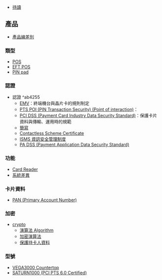 - [待讀](每日進度/待讀.md)



## 產品
- [產品線差別](產品/產品線差別.md)

### 類型
- [POS](認證/POS.md)
- [EFT POS](認證/EFT%20POS.md)
- [PIN pad](認證/PIN%20pad.md)

### 認證
- 認證 ^ab4255
	- [EMV](認證/EMV.md)：終端機台與晶片卡的規則制定
	- [PTS POI (PIN Transaction Security) (Point of interaction)](認證/PTS%20POI%20(PIN%20Transaction%20Security)%20(Point%20of%20interaction).md)：
	- [PCI DSS (Payment Card Industry Data Security Standard)](認證/PCI%20DSS%20(Payment%20Card%20Industry%20Data%20Security%20Standard).md)：保護卡片資料與傳輸、運用時的規範
	- [簡寫](認證/簡寫.md)
	- [Contactless Scheme Certificate](認證/Contactless%20Scheme%20Certificate.md)
	- [ISMS 資訊安全管理制度](認證/ISMS%20資訊安全管理制度.md)
	- [PA DSS (Payment Application Data Security Standard)](認證/PA%20DSS%20(Payment%20Application%20Data%20Security%20Standard).md)

### 功能
- [Card Reader](認證/Card%20Reader.md)
- [系統差異](產品/系統差異.md)

### 卡片資料
- [PAN (Primary Account Number)](產品/PAN%20(Primary%20Account%20Number).md)

### 加密
- [crypto](演算法/crypto.md)
	- [演算法 Algorithm](演算法/演算法%20Algorithm.md)
	- [加密演算法](演算法/加密演算法.md)
	- [保護持卡人資料](認證/保護持卡人資料.md)


### 型號
- [VEGA3000 Countertop](產品/VEGA3000%20Countertop.md)
- [SATURN1000 (PCI PTS 6.0 Certified)](產品/SATURN1000%20(PCI%20PTS%206.0%20Certified).md)




